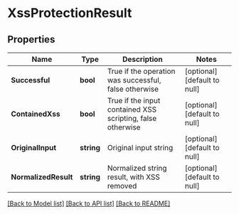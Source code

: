 # XssProtectionResult

## Properties
Name | Type | Description | Notes
------------ | ------------- | ------------- | -------------
**Successful** | **bool** | True if the operation was successful, false otherwise | [optional] [default to null]
**ContainedXss** | **bool** | True if the input contained XSS scripting, false otherwise | [optional] [default to null]
**OriginalInput** | **string** | Original input string | [optional] [default to null]
**NormalizedResult** | **string** | Normalized string result, with XSS removed | [optional] [default to null]

[[Back to Model list]](../README.md#documentation-for-models) [[Back to API list]](../README.md#documentation-for-api-endpoints) [[Back to README]](../README.md)


